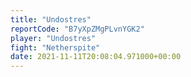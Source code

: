 ```yaml
---
title: "Undostres"
reportCode: "B7yXpZMgPLvnYGK2"
player: "Undostres"
fight: "Netherspite"
date: 2021-11-11T20:08:04.971000+00:00
---
```

